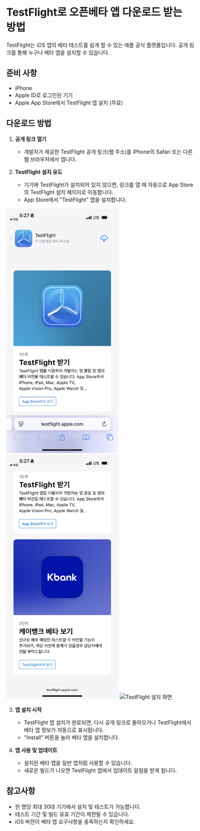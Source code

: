 # TestFlight로 오픈베타 앱 다운로드 받는 방법

TestFlight는 iOS 앱의 베타 테스트를 쉽게 할 수 있는 애플 공식 플랫폼입니다. 공개 링크를 통해 누구나 베타 앱을 설치할 수 있습니다.

## 준비 사항
- iPhone 
- Apple ID로 로그인된 기기
- Apple App Store에서 TestFlight 앱 설치 (무료)

## 다운로드 방법

1. **공개 링크 열기**
   - 개발자가 제공한 TestFlight 공개 링크(웹 주소)를 iPhone의 Safari 또는 다른 웹 브라우저에서 엽니다.

2. **TestFlight 설치 유도**
   - 기기에 TestFlight가 설치되어 있지 않으면, 링크를 열 때 자동으로 App Store의 TestFlight 설치 페이지로 이동합니다.
   - App Store에서 "TestFlight" 앱을 설치합니다.

<img src="testflight01.PNG" alt="TestFlight 설치 화면" width="300"/>  <img src="testflight02.PNG" alt="TestFlight 설치 화면" width="300"/>  <img src="testflight03.PNG" alt="TestFlight 설치 화면" width="300"/>



3. **앱 설치 시작**
   - TestFlight 앱 설치가 완료되면, 다시 공개 링크로 돌아오거나 TestFlight에서 베타 앱 정보가 자동으로 표시됩니다.
   - "Install" 버튼을 눌러 베타 앱을 설치합니다.

4. **앱 사용 및 업데이트**
   - 설치된 베타 앱을 일반 앱처럼 사용할 수 있습니다.
   - 새로운 빌드가 나오면 TestFlight 앱에서 업데이트 알림을 받게 됩니다.


## 참고사항
- 한 명당 최대 30대 기기에서 설치 및 테스트가 가능합니다.
- 테스트 기간 및 빌드 유효 기간이 제한될 수 있습니다.
- iOS 버전이 베타 앱 요구사항을 충족하는지 확인하세요.
